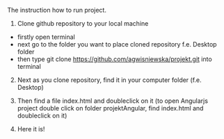 The instruction how to run project.


1. Clone github repository to your local machine
 - firstly open terminal
 - next go to the folder you want to place cloned repository f.e. Desktop folder
 - then type git clone https://github.com/agwisniewska/projekt.git into terminal
 
2. Next as you clone repository, find it in your computer folder (f.e. Desktop)

3. Then find a file index.html and doubleclick on it 
(to open Angularjs project double click on folder projektAngular, find index.html and doubleclick on it) 

4. Here it is!
